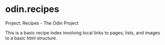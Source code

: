 # odin.recipes
Project: Recipes - The Odin Project

This is a basic recipe index involving local links to  pages, lists, and images to a basic html structure. 
